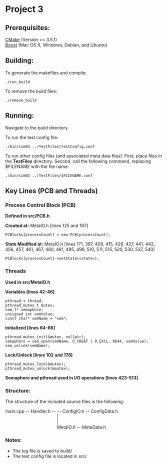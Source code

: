 # Project 3

## Prerequisites:
[CMake](https://cmake.org/download/) (Version >= 3.5.1)
<br>[Boost](https://www.boost.org/doc/libs/1_69_0/doc/html/quickbook/install.html) (Mac OS X, Windows, Debian, and Ubuntu)

## Building:

To generate the makefiles and compile:
```
./run_build
```

To remove the build files:
```
./remove_build
```

## Running:
Navigate to the build directory.

To run the test config file:
```
./bin/sim03 ../TestFiles/testConfig.conf
```

To run other config files (and associated meta data files):
First, place files in the **TestFiles** directory.
Second, call the following command, replacing $FILENAME with the file name. 
```
./bin/sim03 ../TestFiles/$FILENAME.conf
```

## Key Lines (PCB and Threads)

### Process Control Block (PCB)
**Defined in src/PCB.h**

**Created at:**
MetaIO.h [lines 125 and 167]
```
PCBlocks[processCount] = new PCB(processCount);
```
**State Modified at:**
MetaIO.h [lines 171, 397, 409, 415, 426, 427, 441, 442, 456, 457, 461, 467, 480, 481, 495, 496, 510, 511, 515, 520, 530, 537, 540]
```
PCBlocks[processCount]->setState(<state>);
```

### Threads
**Used in src/MetaIO.h**

**Variables [lines 42-46]**
```
pthread_t thread;
pthread_mutex_t mutex;
sem_t* semaphore;
unsigned int semValue;
const char* semName = "sem";
```
**Initialized [lines 64-66]**
```
pthread_mutex_init(&mutex, nullptr);
semaphore = sem_open(semName, O_CREAT | O_EXCL, 0644, semValue);
sem_unlink(semName);
```
**Lock/Unlock [lines 102 and 178]**
```
pthread_mutex_lock(&mutex);
pthread_mutex_unlock(&mutex);
```
**Semaphore and pthread used in I/O operations [lines 423-513]**



### Structure:
The structure of the included source files is the following:

main.cpp -- Handler.h -- -- ConfigIO.h -- ConfigData.h 	<br />
&nbsp;&nbsp;&nbsp;&nbsp;&nbsp;&nbsp;&nbsp;&nbsp;&nbsp;&nbsp;&nbsp;&nbsp;&nbsp;&nbsp;&nbsp;&nbsp;&nbsp;&nbsp;&nbsp;&nbsp;&nbsp;&nbsp;&nbsp;&nbsp;&nbsp;&nbsp;&nbsp;&nbsp;&nbsp;&nbsp;&nbsp;&nbsp;&nbsp;&nbsp;&nbsp;&nbsp;&nbsp;&nbsp;&nbsp;&nbsp;&nbsp;&nbsp;|								<br />
&nbsp;&nbsp;&nbsp;&nbsp;&nbsp;&nbsp;&nbsp;&nbsp;&nbsp;&nbsp;&nbsp;&nbsp;&nbsp;&nbsp;&nbsp;&nbsp;&nbsp;&nbsp;&nbsp;&nbsp;&nbsp;&nbsp;&nbsp;&nbsp;&nbsp;&nbsp;&nbsp;&nbsp;&nbsp;&nbsp;&nbsp;&nbsp;&nbsp;&nbsp;&nbsp;&nbsp;&nbsp;&nbsp;&nbsp;&nbsp;&nbsp;&nbsp;|								<br />
&nbsp;&nbsp;&nbsp;&nbsp;&nbsp;&nbsp;&nbsp;&nbsp;&nbsp;&nbsp;&nbsp;&nbsp;&nbsp;&nbsp;&nbsp;&nbsp;&nbsp;&nbsp;&nbsp;&nbsp;&nbsp;&nbsp;&nbsp;&nbsp;&nbsp;&nbsp;&nbsp;&nbsp;&nbsp;&nbsp;&nbsp;&nbsp;&nbsp;&nbsp;&nbsp;&nbsp;&nbsp;&nbsp;&nbsp;&nbsp;&nbsp;&nbsp;MetaIO.h -- MetaData.h          <br />

### Notes:
* The log file is saved to build/
* The test config file is located in src/